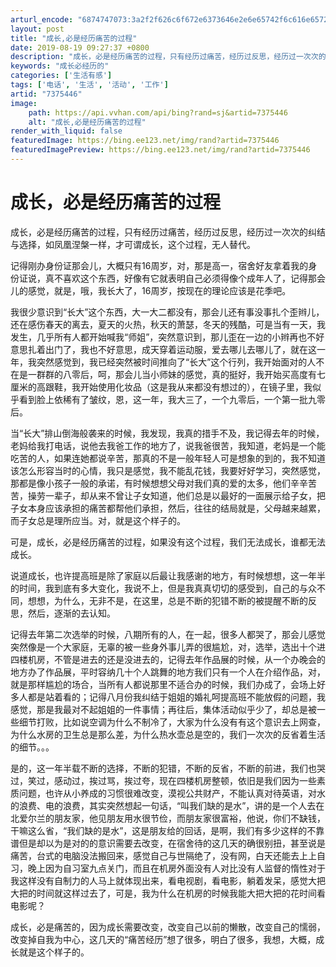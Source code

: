 ```yaml
---
arturl_encode: "6874747073:3a2f2f626c6f672e6373646e2e6e65742f6c616e6572303531:352f61727469636c652f64657461696c732f37333735343436"
layout: post
title: "成长,必是经历痛苦的过程"
date: 2019-08-19 09:27:37 +0800
description: "成长，必是经历痛苦的过程，只有经历过痛苦，经历过反思，经历过一次次的纠结与选择，如凤凰涅槃一样，才可"
keywords: "成长必经历的"
categories: ['生活有感']
tags: ['电话', '生活', '活动', '工作']
artid: "7375446"
image:
    path: https://api.vvhan.com/api/bing?rand=sj&artid=7375446
    alt: "成长,必是经历痛苦的过程"
render_with_liquid: false
featuredImage: https://bing.ee123.net/img/rand?artid=7375446
featuredImagePreview: https://bing.ee123.net/img/rand?artid=7375446
---
```


# 成长，必是经历痛苦的过程

成长，必是经历痛苦的过程，只有经历过痛苦，经历过反思，经历过一次次的纠结与选择，如凤凰涅槃一样，才可谓成长，这个过程，无人替代。

记得刚办身份证那会儿，大概只有16周岁，对，那是高一，宿舍好友拿着我的身份证说，真不喜欢这个东西，好像有它就表明自己必须得像个成年人了，记得那会儿的感觉，就是，哦，我长大了，16周岁，按现在的理论应该是花季吧。

我很少意识到“长大”这个东西，大一大二都没有，那会儿还有事没事扎个歪辫儿，还在感伤春天的离去，夏天的火热，秋天的萧瑟，冬天的残酷，可是当有一天，我发生，几乎所有人都开始喊我“师姐”，突然意识到，那儿歪在一边的小辫再也不好意思扎着出门了，我也不好意思，成天穿着运动服，爱去哪儿去哪儿了，就在这一年，我突然感觉到，我已经突然被时间推向了“长大”这个行列，我开始面对的人不在是一群群的八零后，呵，那会儿当小师妹的感觉，真的挺好，我开始买高度有七厘米的高跟鞋，我开始使用化妆品（这是我从来都没有想过的），在镜子里，我似乎看到脸上依稀有了皱纹，恩，这一年，我大三了，一个九零后，一个第一批九零后。

当“长大”排山倒海般袭来的时候，我发现，我真的措手不及，我记得去年的时候，老妈给我打电话，说他去我爸工作的地方了，说我爸很苦，我知道，老妈是一个能吃苦的人，如果连她都说辛苦，那真的不是一般年轻人可是想象的到的，我不知道该怎么形容当时的心情，我只是感觉，我不能乱花钱，我要好好学习，突然感觉，那都是像小孩子一般的承诺，有时候想想父母对我们真的爱的太多，他们辛辛苦苦，操劳一辈子，却从来不曾让子女知道，他们总是以最好的一面展示给子女，把子女本身应该承担的痛苦都帮他们承担，然后，往往的结局就是，父母越来越累，而子女总是理所应当。对，就是这个样子的。

可是，成长，必是经历痛苦的过程，如果没有这个过程，我们无法成长，谁都无法成长。

说道成长，也许提高班是除了家庭以后最让我感谢的地方，有时候想想，这一年半的时间，我到底有多大变化，我说不上，但是我真真切切的感受到，自己的与众不同，想想，为什么，无非不是，在这里，总是不断的犯错不断的被提醒不断的反思，然后，逐渐的去认知。

记得去年第二次选举的时候，八期所有的人，在一起，很多人都哭了，那会儿感觉突然像是一个大家庭，无辜的被一些身外事儿弄的很尴尬，对，选举，选出十个进四楼机房，不管是进去的还是没进去的，记得去年作品展的时候，从一个办晚会的地方办了作品展，平时容纳几十个人跳舞的地方我们只有一个人在介绍作品，对，就是那样尴尬的场合，当所有人都说那里不适合办的时候，我们办成了，会场上好多人都是站着看的；记得八月份我纠结于姐姐的婚礼呵提高班不能放假的问题，我感觉，那是我最对不起姐姐的一件事情；再往后，集体活动似乎少了，却总是被一些细节打败，比如说空调为什么不制冷了，大家为什么没有有这个意识去上网查，为什么水房的卫生总是那么差，为什么热水壶总是空的，我们一次次的反省着生活的细节。。。

是的，这一年半载不断的选择，不断的犯错，不断的反省，不断的前进，我们也哭过，笑过，感动过，挨过骂，挨过夸，现在四楼机房整顿，依旧是我们因为一些素质问题，也许从小养成的习惯很难改变，漠视公共财产，不能认真对待英语，对水的浪费、电的浪费，其实突然想起一句话，“叫我们缺的是水”，讲的是一个人去在北爱尔兰的朋友家，他见朋友用水很节俭，而朋友家很富裕，他说，你们不缺钱，干嘛这么省，“我们缺的是水”，这是朋友给的回话，是啊，我们有多少这样的不靠谱但是却以为是对的的意识需要去改变，在宿舍待的这几天的确很别扭，甚至说是痛苦，台式的电脑没法搬回来，感觉自己与世隔绝了，没有网，白天还能去上上自习，晚上因为自习室九点关门，而且在机房外面没有人对比没有人监督的惰性对于我这样没有自制力的人马上就体现出来，看电视剧，看电影，躺着发呆，感觉大把大把的时间就这样过去了，可是，我为什么在机房的时候我能大把大把的花时间看电影呢？

成长，必是痛苦的，因为成长需要改变，改变自己以前的懒散，改变自己的懦弱，改变掉自我为中心，这几天的“痛苦经历”想了很多，明白了很多，我想，大概，成长就是这个样子的。